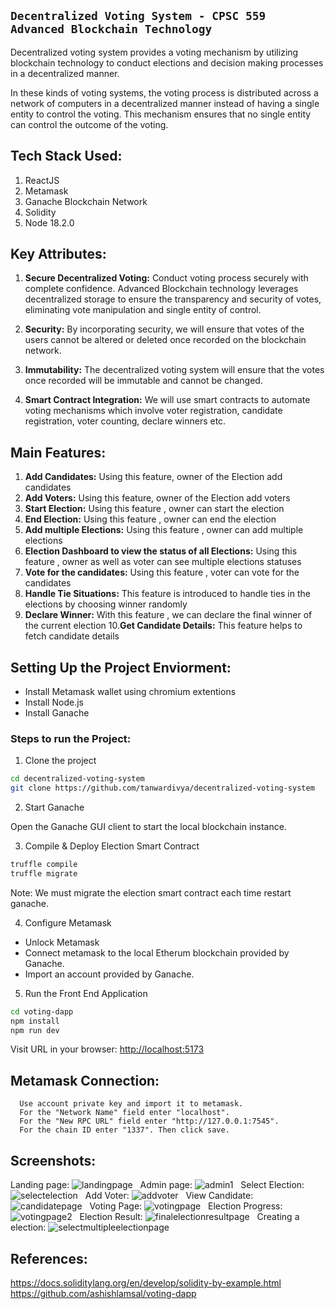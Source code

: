## `Decentralized Voting System - CPSC 559 Advanced Blockchain Technology`

<p>Decentralized voting system provides a voting mechanism by utilizing blockchain technology to conduct elections and decision making processes in a decentralized manner.
<p>In these kinds of voting systems, the voting process is distributed across a network of computers in a decentralized manner instead of having a single entity to control the voting. This mechanism ensures that no single entity can control the outcome of the voting.

## Tech Stack Used:
1. ReactJS
2. Metamask
3. Ganache Blockchain Network
4. Solidity
5. Node 18.2.0


## Key Attributes:

1. **Secure Decentralized Voting:** Conduct voting process securely with complete confidence. Advanced Blockchain technology leverages decentralized storage to ensure the transparency and security of votes, eliminating vote manipulation and single entity of control.

2. **Security:** By incorporating security, we will ensure that votes of the users cannot be altered or deleted once recorded on the blockchain network.

3. **Immutability:** The decentralized voting system will ensure that the votes once recorded will be immutable and cannot be changed.

4. **Smart Contract Integration:** We will use smart contracts to automate voting mechanisms which involve voter registration, candidate registration, voter counting, declare winners etc.


## Main Features:

1. **Add Candidates:** Using this feature, owner of the Election add candidates
2. **Add Voters:** Using this feature, owner of the Election add voters
3. **Start Election:** Using this feature , owner can start the election
4. **End Election:** Using this feature , owner can end the election
5. **Add multiple Elections:** Using this feature , owner can add multiple elections
6. **Election Dashboard to view the status of all Elections:** Using this feature , owner as well as voter can see multiple elections statuses
7. **Vote for the candidates:** Using this feature , voter can vote for the candidates
8. **Handle Tie Situations:** This feature is introduced to handle ties in the elections by choosing winner randomly
9. **Declare Winner:** With this feature , we can declare the final winner of the current election
10.**Get Candidate Details:** This feature helps to fetch candidate details

## Setting Up the Project Enviorment:

- Install Metamask wallet using chromium extentions
- Install Node.js
- Install Ganache

### Steps to run the Project:

1. Clone the project

```bash
cd decentralized-voting-system
git clone https://github.com/tanwardivya/decentralized-voting-system
```

2. Start Ganache

Open the Ganache GUI client to start the local blockchain instance.

3. Compile & Deploy Election Smart Contract

```bash
truffle compile
truffle migrate
```

Note: We must migrate the election smart contract each time restart ganache.

4. Configure Metamask

- Unlock Metamask
- Connect metamask to the local Etherum blockchain provided by Ganache.
- Import an account provided by Ganache.

5. Run the Front End Application

```bash
cd voting-dapp
npm install
npm run dev
```

Visit URL in your browser: <http://localhost:5173>


##  Metamask Connection:

      Use account private key and import it to metamask.
      For the "Network Name" field enter "localhost".
      For the "New RPC URL" field enter "http://127.0.0.1:7545".
      For the chain ID enter "1337". Then click save.

## Screenshots:

Landing page:
![landingpage](screenshots/landingpage.png) &nbsp;
Admin page:
![admin1](screenshots/admin1.png) &nbsp;
Select Election:
![selectelection](screenshots/selectelection.png) &nbsp;
Add Voter:
![addvoter](screenshots/addvoter.png) &nbsp;
View Candidate:
![candidatepage](screenshots/candidatepage.png) &nbsp;
Voting Page:
![votingpage](screenshots/votingpage.png) &nbsp;
Election Progress:
![votingpage2](screenshots/votingpage2.png) &nbsp;
Election Result:
![finalelectionresultpage](screenshots/finalelectionresultpage.png) &nbsp;
Creating a election:
![selectmultipleelectionpage](screenshots/selectmultipleelectionpage.png) &nbsp;


## References:

https://docs.soliditylang.org/en/develop/solidity-by-example.html
https://github.com/ashishlamsal/voting-dapp
